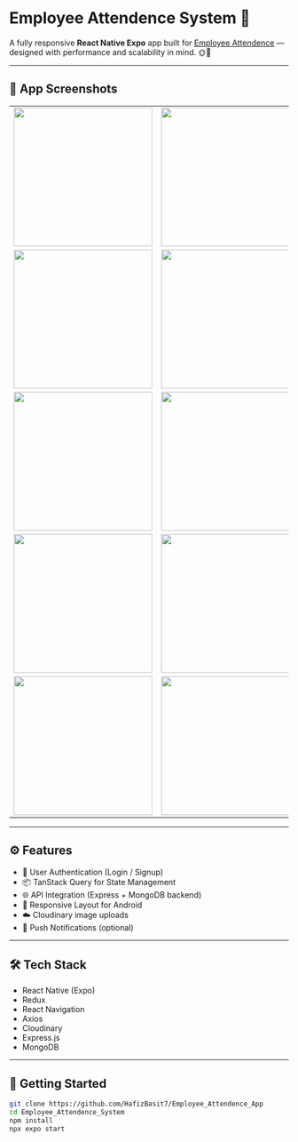 # Employee Attendence System 🚀

A fully responsive **React Native Expo** app built for [Employee Attendence](https://EmployeeAttendence.com) — designed with performance and scalability in mind. 🌞📱

---

## 📸 App Screenshots

<table>
  <tr>
    <td align="center">
      <img src="../screenshots/SplashScreen.jpg" width="250"/>
    </td>
    <td align="center">
      <img src="../screenshots/Login.jpg" width="250"/>
    </td>
  </tr>
  <tr>
    <td align="center">
      <img src="../screenshots/CheckIn.jpg" width="250"/>
    </td>
    <td align="center">
      <img src="../screenshots/Assignments.jpg" width="250"/>
    </td>
  </tr>
  <tr>
    <td align="center">
      <img src="../screenshots/Ass_Details.jpg" width="250"/>
    </td>
    <td align="center">
      <img src="../screenshots/History.jpg" width="250"/>
    </td>
  </tr>
  <tr>
    <td align="center">
      <img src="../screenshots/CheckOut.jpg" width="250"/>
    </td>
    <td align="center">
      <img src="../screenshots/Profile.jpg" width="250"/>
    </td>
  </tr>
    <tr>
    <td align="center">
      <img src="../screenshots/Settings.jpg" width="250"/>
    </td>
    <td align="center">
      <img src="../screenshots/SignOut.jpg" width="250"/>
    </td>
  </tr>

</table>

---

## ⚙️ Features

- 🔐 User Authentication (Login / Signup)
- 📦 TanStack Query for State Management
- 🌐 API Integration (Express + MongoDB backend)
- 📱 Responsive Layout for Android
- ☁️ Cloudinary image uploads
- 🔔 Push Notifications (optional)

---

## 🛠️ Tech Stack

- React Native (Expo)
- Redux
- React Navigation
- Axios
- Cloudinary
- Express.js
- MongoDB

---

## 🚀 Getting Started

```bash
git clone https://github.com/HafizBasit7/Employee_Attendence_App
cd Employee_Attendence_System
npm install
npx expo start
